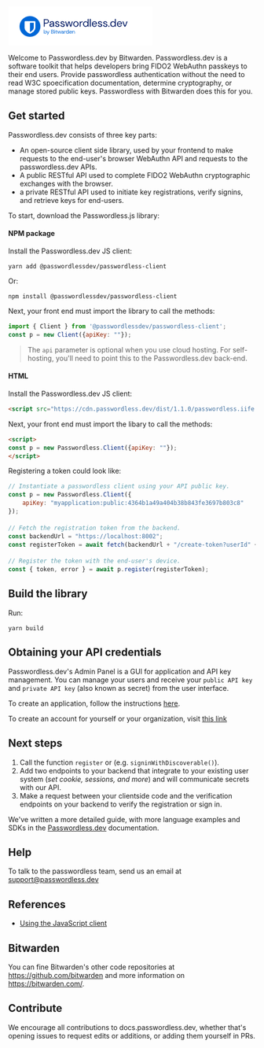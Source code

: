 ![passwordless by bitwarden](./Screenshot%202023-04-28%20at%2011.50.52%20AM%20(2).png)

Welcome to Passwordless.dev by Bitwarden. Passwordless.dev is a software toolkit that helps developers bring FIDO2 WebAuthn passkeys to their end users. Provide passwordless authentication without the need to read W3C spoecification documentation, determine cryptography, or manage stored public keys. Passwordless with Bitwarden does this for you.

## Get started

Passwordless.dev consists of three key parts:

* An open-source client side library, used by your frontend to make requests to the end-user's browser WebAuthn API and requests to the passwordless.dev APIs.
* A public RESTful API used to complete FIDO2 WebAuthn cryptographic exchanges with the browser.
* a private RESTful API used  to initiate key registrations, verify signins, and retrieve keys for end-users.

To start, download the Passwordless.js library:

#### NPM package

Install the Passwordless.dev JS client:

```console
yarn add @passwordlessdev/passwordless-client
```

Or:

```console
npm install @passwordlessdev/passwordless-client
```

Next, your front end must import the library to call the methods:

```js
import { Client } from '@passwordlessdev/passwordless-client';
const p = new Client({apiKey: ""});
```

> The `api` parameter is optional when you use cloud hosting. For self-hosting, you'll need to point this to the Passwordless.dev back-end.

#### HTML

Install the Passwordless.dev JS client:

```html
<script src="https://cdn.passwordless.dev/dist/1.1.0/passwordless.iife.js" crossorigin="anonymous"></script>`
```

Next, your front end must import the libary to call the methods:

```html
<script>
const p = new Passwordless.Client({apiKey: ""});
</script>
```

Registering a token could look like:

```javascript
// Instantiate a passwordless client using your API public key.
const p = new Passwordless.Client({
    apiKey: "myapplication:public:4364b1a49a404b38b843fe3697b803c8"
});

// Fetch the registration token from the backend.
const backendUrl = "https://localhost:8002";
const registerToken = await fetch(backendUrl + "/create-token?userId" + userId).then(r => r.json());

// Register the token with the end-user's device.
const { token, error } = await p.register(registerToken);
```

## Build the library

Run:

```console
yarn build
```

## Obtaining your API credentials

Passwordless.dev's Admin Panel is a GUI for application and API key management. You can manage your users and receive your `public API key` and `private API key` (also known as secret) from the user interface.

To create an application, follow the instructions [here](https://docs.passwordless.dev/).

To create an account for yourself or your organization, visit [this link](https://admin.passwordless.dev/signup)

## Next steps

1. Call the function `register` or (e.g. `signinWithDiscoverable()`).
2. Add two endpoints to your backend that integrate to your existing user system (*set cookie, sessions, and more*) and will communicate secrets with our API.
3. Make a request between your clientside code and the verification endpoints on your backend to verify the registration or sign in.

We've written a more detailed guide, with more language examples and SDKs in the [Passwordless.dev](https://docs.passwordless.dev/guide/) documentation.

## Help

To talk to the passwordless team, send us an email at support@passwordless.dev

## References
- [Using the JavaScript client](https://docs.passwordless.dev/guide/frontend/javascript.html)

## Bitwarden

You can fine Bitwarden's other code repositories at https://github.com/bitwarden and more information on https://bitwarden.com/.

## Contribute

We encourage all contributions to docs.passwordless.dev, whether that's opening issues to request edits or additions, or adding them yourself in PRs.
